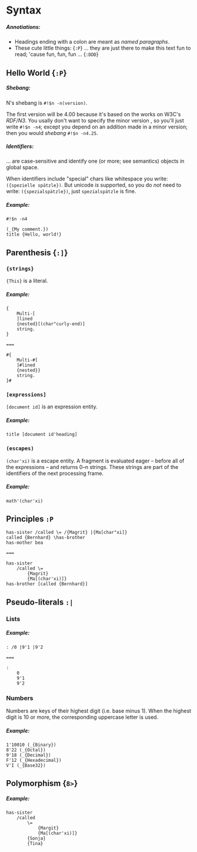 # Syntax
##### Annotiations:
- Headings ending with a colon are meant as *named paragraphs*.
- These cute little things: {`:P`} … they are just there to make this text fun to read; 'cause fun, fun, fun … {`:DDD`}

## Hello World {`:P`}
##### Shebang:
N's shebang is `#!$n -n(version)`.

The first version will be 4.00 because it's based on the works on W3C's *RDF/N3*. You usally don't want to specify the minor version , so you'll just write `#!$n -n4`; except you depend on an addition made in a minor version; then you would *shebang* `#!$n -n4.25`.

##### Identifiers:
… are case-sensitive and identify one (or more; see semantics) objects in global space.

When identifiers include "special" chars like whitespace you write: `({spezielle spätzle})`. But unicode *is* supported, so you do *not* need to write: `({spezialspätzle})`, just `spezialspätzle` is fine.


##### Example:
```n
#!$n -n4

(_{My comment.})
title {Hello, world!}
```

## Parenthesis {`:]`}
### `{strings}`
`{This}` is a literal.

##### Example:
```n
{
    Multi-[
    ]lined
    {nested}[(char"curly-end)]
    string.
}

===

#{
    Multi-#[
    ]#lined
    {nested}}
    string.
}#
```

### `[expressions]`
`[document id]` is an expression entity.

##### Example:
```n
title [document id'heading]
```

### `(escapes)`
`(char'xi)` is a escape entity.
A fragment is evaluated eager – before all of the expressions – and returns 0–n strings.
These strings are part of the identifiers of the next processing frame.

##### Example:
```n
math'(char'xi)
```

## Principles `:P`
```n
has-sister /called \= /{Magrit} |{Ma[char"xi]}
called {Bernhard} \has-brother
has-mother bea

===

has-sister
    /called \=
        {Magrit}
        {Ma[(char'xi)]}
has-brother [called {Bernhard}]
```


## Pseudo-literals `:|`
### Lists
##### Example:
```n
: /0 |9'1 |9'2

===

:
    0
    9'1
    9'2
```

### Numbers
Numbers are keys of their highest digit (i.e. base minus 1). When the highest digit is 10 or more, the corresponding uppercase letter is used.

##### Example:
```n
1'10010 (_{Binary})
8'22 (_{Octal})
9'18 (_{Decimal})
F'12 (_{Hexadecimal})
V'I (_{Base32})
```

## Polymorphism {`8>`}
##### Example:
```n
has-sister
    /called
        \=
            {Margit}
            {Ma[(char'xi)]}
        {Sonja}
        {Tina}
```
